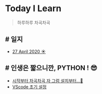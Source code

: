 # **T**oday **I** **L**earn

>하루하루 차곡차곡 

## # 일지
- [27 April 2020 ☀️](/record/27April2020.md)

## # 인생은 짧으니깐,   PYTHON ! 😎
- [시작부터 차곡차곡 자 그럼 설치부터...🧩](/python/downloads.md)
- [VScode 초기 설정](/python/setting.md)


